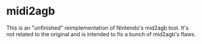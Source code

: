 # midi2agb
This is an "unfinished" reimplementation of Nintendo's mid2agb tool. It's not related to the original and is intended to fix a bunch of mid2agb's flaws.
